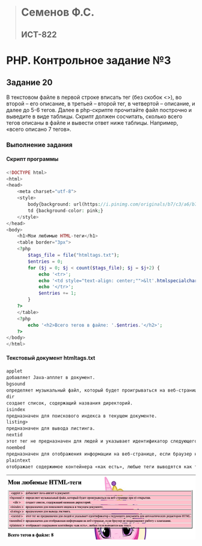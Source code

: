 > # Семенов Ф.С.
> ## ИСТ-822

# PHP. Контрольное задание №3
## Задание 20
В текстовом файле в первой строке вписать тег (без скобок <>), во второй – его описание, в третьей – второй тег, в четвертой – описание, и далее до 5-6 тегов. Далее в php-скрипте прочитайте файл построчно и выведите в виде таблицы. Скрипт должен сосчитать, сколько всего тегов описаны в файле и вывести ответ ниже таблицы. Например, «всего описано 7 тегов».
### Выполнение задания
#### Скрипт программы
```PHP
<!DOCTYPE html>
<html>
<head>
    <meta charset="utf-8">
    <style>
        body{background: url(https://i.pinimg.com/originals/b7/c3/a6/b7c3a685f95bf82ca0eac5ebacf87c0a.jpg);}
        td {background-color: pink;}
    </style>
</head>
<body>
    <h1>Мои любимые HTML-теги</h1>
    <table border="3px">
    <?php
        $tags_file = file("htmltags.txt");
        $entries = 0;
        for ($j = 0; $j < count($tags_file); $j = $j+2) {
            echo '<tr>';
            echo '<td style="text-align: center;"">&lt'.htmlspecialchars($tags_file[$j]).'&gt</td> <td>'.htmlspecialchars($tags_file[$j+1]).'</td>';
            echo '</tr>';
            $entries += 1;
        }
    ?>
    </table>
    <?php
        echo '<h2>Всего тегов в файле: '.$entries.'</h2>';
    ?>
</body>
</html>
```
#### Текстовый документ htmltags.txt
```txt
applet
добавляет Java-апплет в документ.
bgsound
определяет музыкальный файл, который будет проигрываться на веб-странице при её открытии.
dir
создает список, содержащий названия директорий.
isindex
предназначен для поискового индекса в текущем документе.
listing>
предназначен для вывода листинга.
nextid
этот тег не предназначен для людей и указывает идентификатор следующего документа для автоматических редакторов HTML.
noembed
предназначен для отображения информации на веб-странице, если браузер не поддерживает работу с плагинами.
plaintext
отображает содержимое контейнера «как есть», любые теги выводятся как текст.
```
![image](/images/PHP3_1.png)
